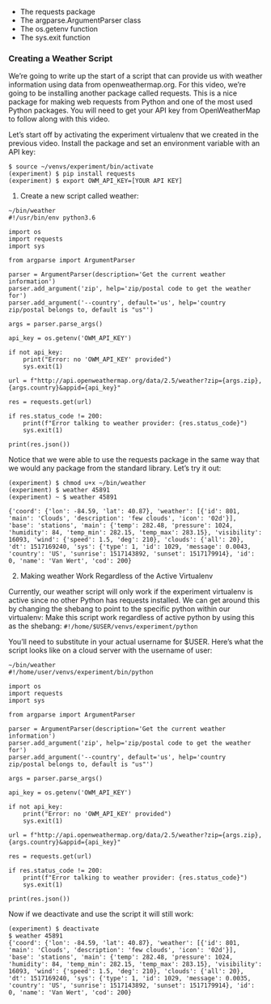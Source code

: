 - The requests package
- The argparse.ArgumentParser class
- The os.getenv function
- The sys.exit function

### Creating a Weather Script

We’re going to write up the start of a script that can provide us with weather information using data from openweathermap.org. For this video, we’re going to be installing another package called requests. This is a nice package for making web requests from Python and one of the most used Python packages. You will need to get your API key from OpenWeatherMap to follow along with this video.

Let’s start off by activating the experiment virtualenv that we created in the previous video. Install the package and set an environment variable with an API key:
```
$ source ~/venvs/experiment/bin/activate
(experiment) $ pip install requests
(experiment) $ export OWM_API_KEY=[YOUR API KEY]
```

1. Create a new script called weather:
```
~/bin/weather
#!/usr/bin/env python3.6

import os
import requests
import sys

from argparse import ArgumentParser

parser = ArgumentParser(description='Get the current weather information')
parser.add_argument('zip', help='zip/postal code to get the weather for')
parser.add_argument('--country', default='us', help='country zip/postal belongs to, default is "us"')

args = parser.parse_args()

api_key = os.getenv('OWM_API_KEY')

if not api_key:
    print("Error: no 'OWM_API_KEY' provided")
    sys.exit(1)

url = f"http://api.openweathermap.org/data/2.5/weather?zip={args.zip},{args.country}&appid={api_key}"

res = requests.get(url)

if res.status_code != 200:
    print(f"Error talking to weather provider: {res.status_code}")
    sys.exit(1)

print(res.json())
```

Notice that we were able to use the requests package in the same way that we would any package from the standard library.
Let’s try it out:
```
(experiment) $ chmod u+x ~/bin/weather
(experiment) $ weather 45891
(experiment) ~ $ weather 45891
```
```
{'coord': {'lon': -84.59, 'lat': 40.87}, 'weather': [{'id': 801, 'main': 'Clouds', 'description': 'few clouds', 'icon': '02d'}], 'base': 'stations', 'main': {'temp': 282.48, 'pressure': 1024, 'humidity': 84, 'temp_min': 282.15, 'temp_max': 283.15}, 'visibility': 16093, 'wind': {'speed': 1.5, 'deg': 210}, 'clouds': {'all': 20}, 'dt': 1517169240, 'sys': {'type': 1, 'id': 1029, 'message': 0.0043, 'country': 'US', 'sunrise': 1517143892, 'sunset': 1517179914}, 'id': 0, 'name': 'Van Wert', 'cod': 200}
```

2. Making weather Work Regardless of the Active Virtualenv

Currently, our weather script will only work if the experiment virtualenv is active since no other Python has requests installed. We can get around this by changing the shebang to point to the specific python within our virtualenv:
Make this script work regardless of active python by using this as the shebang:
```#!/home/$USER/venvs/experiment/python```

You’ll need to substitute in your actual username for $USER. Here’s what the script looks like on a cloud server with the username of user:
```
~/bin/weather
#!/home/user/venvs/experiment/bin/python

import os
import requests
import sys

from argparse import ArgumentParser

parser = ArgumentParser(description='Get the current weather information')
parser.add_argument('zip', help='zip/postal code to get the weather for')
parser.add_argument('--country', default='us', help='country zip/postal belongs to, default is "us"')

args = parser.parse_args()

api_key = os.getenv('OWM_API_KEY')

if not api_key:
    print("Error: no 'OWM_API_KEY' provided")
    sys.exit(1)

url = f"http://api.openweathermap.org/data/2.5/weather?zip={args.zip},{args.country}&appid={api_key}"

res = requests.get(url)

if res.status_code != 200:
    print(f"Error talking to weather provider: {res.status_code}")
    sys.exit(1)

print(res.json())
```

Now if we deactivate and use the script it will still work:
```
(experiment) $ deactivate
$ weather 45891
{'coord': {'lon': -84.59, 'lat': 40.87}, 'weather': [{'id': 801, 'main': 'Clouds', 'description': 'few clouds', 'icon': '02d'}], 'base': 'stations', 'main': {'temp': 282.48, 'pressure': 1024, 'humidity': 84, 'temp_min': 282.15, 'temp_max': 283.15}, 'visibility': 16093, 'wind': {'speed': 1.5, 'deg': 210}, 'clouds': {'all': 20}, 'dt': 1517169240, 'sys': {'type': 1, 'id': 1029, 'message': 0.0035, 'country': 'US', 'sunrise': 1517143892, 'sunset': 1517179914}, 'id': 0, 'name': 'Van Wert', 'cod': 200}
```